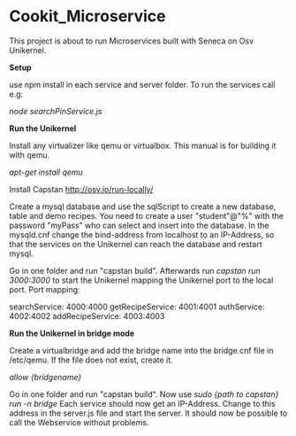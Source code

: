 # Cookit_Microservice
This project is about to run Microservices built with Seneca on Osv Unikernel.

<b>Setup</b>

use npm install in each service and server folder.
To run the services call e.g:

<i>node searchPinService.js</i><br/>

<b>Run the Unikernel</b>

Install any virtualizer like qemu or virtualbox.
This manual is for building it with qemu.

<i>apt-get install qemu</i><br/>

Install Capstan http://osv.io/run-locally/

Create a mysql database and use the sqlScript to create a new database, table and demo recipes.
You need to create a user "student"@"%" with the password "myPass" who can select and insert into the database.
In the mysqld.cnf change the bind-address from localhost to an IP-Address, so that the services on the
Unikernel can reach the database and restart mysql.

Go in one folder and run "capstan build".
Afterwards run <i>capstan run 3000:3000</i> to start the Unikernel mapping the Unikernel port to the local port.
Port mapping:

searchService: 4000:4000
getRecipeService: 4001:4001
authService: 4002:4002
addRecipeService: 4003:4003

<b>Run the Unikernel in bridge mode</b>

Create a virtualbridge and add the bridge name into the bridge.cnf file in /etc/qemu.
If the file does not exist, create it.

<i>allow {bridgename}</i><br/>

Go in one folder and run "capstan build".
Now use <i>sudo {path to capstan} run -n bridge</i>
Each service should now get an IP-Address. Change to this address in the server.js file and start the server.
It should now be possible to call the Webservice without problems.
